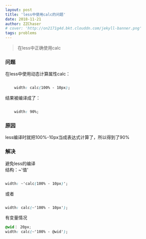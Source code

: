 ```yaml
---
layout: post
title: 'less中使用calc的问题'
date: 2018-11-21
author: ZZChaser
# cover: 'http://on2171g4d.bkt.clouddn.com/jekyll-banner.png'
tags: problems
---
```


> 在less中正确使用calc

### 问题

在less中使用动态计算属性calc：

``` css

    width: calc(100% - 10px);

```

结果被编译成了：

``` css

    width: 90%;

```

### 原因

less编译时就把100%-10px当成表达式计算了，所以得到了90%

### 解决

避免less的编译  
结构：~'值'

``` css

width: ~'calc(100% - 10px)';

```

或者

``` css

width: calc(~'100% - 10px');

```

有变量情况

``` css
@wid： 20px;
width: calc(~'100% - @wid');

```